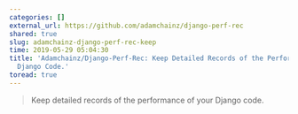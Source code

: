 ```yaml
---
categories: []
external_url: https://github.com/adamchainz/django-perf-rec
shared: true
slug: adamchainz-django-perf-rec-keep
time: 2019-05-29 05:04:30
title: 'Adamchainz/Django-Perf-Rec: Keep Detailed Records of the Performance of Your
  Django Code.'
toread: true
---
```


> Keep detailed records of the performance of your Django code.